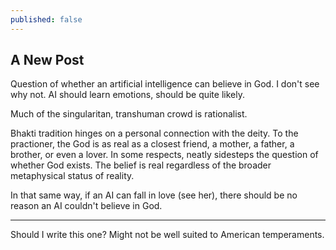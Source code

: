 ```yaml
---
published: false
---
```

## A New Post

Question of whether an artificial intelligence can believe in God. I don't see why not. AI should learn emotions, should be quite likely.

Much of the singularitan, transhuman crowd is rationalist.

Bhakti tradition hinges on a personal connection with the deity. To the practioner, the God is as real as a closest friend, a mother, a father, a brother, or even a lover. In some respects, neatly sidesteps the question of whether God exists. The belief is real regardless of the broader metaphysical status of reality.

In that same way, if an AI can fall in love (see her), there should be no reason an AI couldn't believe in God.

--------------------------------
Should I write this one? Might not be well suited to American temperaments.
